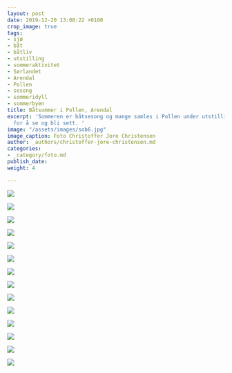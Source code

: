```yaml
---
layout: post
date: 2019-12-20 13:08:22 +0100
crop_image: true
tags:
- sjø
- båt
- båtliv
- utstilling
- sommeraktivitet
- Sørlandet
- Arendal
- Pollen
- sesong
- sommeridyll
- sommerbyen
title: Båtsommer i Pollen, Arendal
excerpt: 'Sommeren er båtsesong og mange samles i Pollen under utstillinger og fellesferie
  for å se og bli sett. '
image: "/assets/images/sob6.jpg"
image_caption: Foto Christoffer Jore Christensen
author: _authors/christoffer-jore-christensen.md
categories:
- _category/foto.md
publish_date: 
weight: 4

---
```

![](https://www.helping.no/sob5.jpg)

![](https://www.helping.no/batmesse37.jpg)

![](https://www.helping.no/batm9.jpg)

![](https://www.helping.no/sb5.jpg)

![](https://www.helping.no/batm27.jpg)

![](https://www.helping.no/sob1.jpg)

![](https://www.helping.no/sob4.jpg)

![](https://www.helping.no/sob7.jpg)

![](https://www.helping.no/sob3.jpg)

![](https://www.helping.no/sb6.jpg)

![](https://www.helping.no/sb1.jpg)

![](https://www.helping.no/sb10.jpg)

![](https://www.helping.no/sb2.jpg)

![](https://www.helping.no/sob2.jpg)